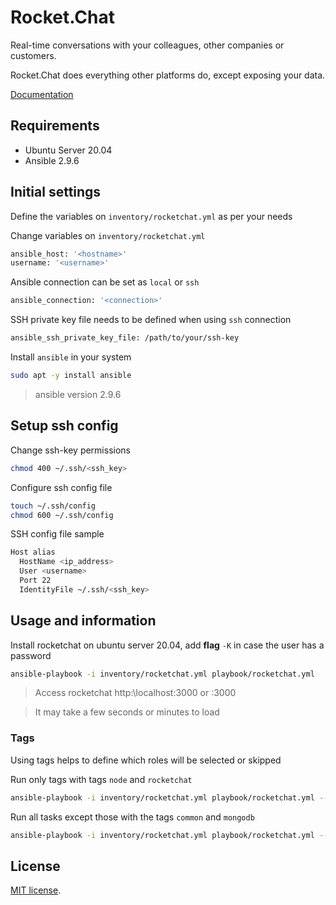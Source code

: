 # Rocket.Chat

Real-time conversations with your colleagues, other companies or customers.

Rocket.Chat does everything other platforms do, except exposing your data.

[Documentation](https://docs.rocket.chat/installing-and-updating/manual-installation/ubuntu)

## Requirements

* Ubuntu Server 20.04
* Ansible 2.9.6

## Initial settings

Define the variables on `inventory/rocketchat.yml` as per your needs

Change variables on `inventory/rocketchat.yml`
```bash
ansible_host: '<hostname>'
username: '<username>'
```

Ansible connection can be set as `local` or `ssh`
```bash
ansible_connection: '<connection>'
```

SSH private key file needs to be defined when using `ssh` connection
```bash
ansible_ssh_private_key_file: /path/to/your/ssh-key
```

Install `ansible` in your system
```bash
sudo apt -y install ansible
```
> ansible version 2.9.6

## Setup ssh config

Change ssh-key permissions
```bash
chmod 400 ~/.ssh/<ssh_key>
```

Configure ssh config file
```bash
touch ~/.ssh/config
chmod 600 ~/.ssh/config
```

SSH config file sample
```bash
Host alias
  HostName <ip_address>
  User <username>
  Port 22
  IdentityFile ~/.ssh/<ssh_key>

```

## Usage and information

Install rocketchat on ubuntu server 20.04, add **flag** `-K` in case the user has a password
```bash
ansible-playbook -i inventory/rocketchat.yml playbook/rocketchat.yml
```

> Access rocketchat http:\\localhost:3000 or <hostname>:3000

> It may take a few seconds or minutes to load

### Tags

Using tags helps to define which roles will be selected or skipped

Run only tags with tags `node` and `rocketchat`

```bash
ansible-playbook -i inventory/rocketchat.yml playbook/rocketchat.yml --tags "node,rocketchat"
```

Run all tasks except those with the tags `common` and `mongodb`

```bash
ansible-playbook -i inventory/rocketchat.yml playbook/rocketchat.yml --skip-tags "common,mongodb"
```

## License

[MIT license](http://opensource.org/licenses/MIT).
